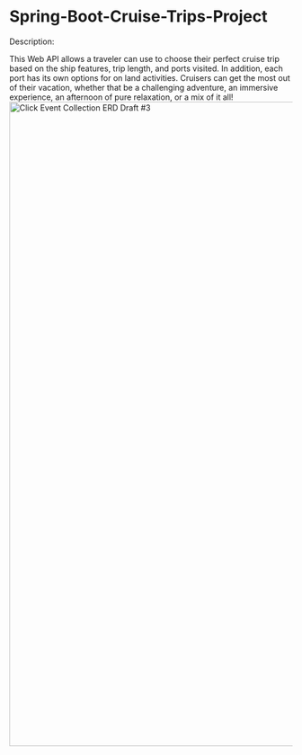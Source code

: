 # Spring-Boot-Cruise-Trips-Project

Description:  

This Web API allows a traveler can use to choose their perfect cruise trip based on the ship features, trip length, and ports visited.  In addition, each port has its own options for on land activities.  Cruisers can get the most out of their vacation, whether that be a challenging adventure, an immersive experience, an afternoon of pure relaxation, or a mix of it all! 
<img width="1147" alt="Click Event Collection ERD Draft #3" src="https://github.com/rgulbrandson27/The-Click-Event-Collection/assets/105253984/0efdbb51-f03d-46cd-9a16-82160b8471b2">
